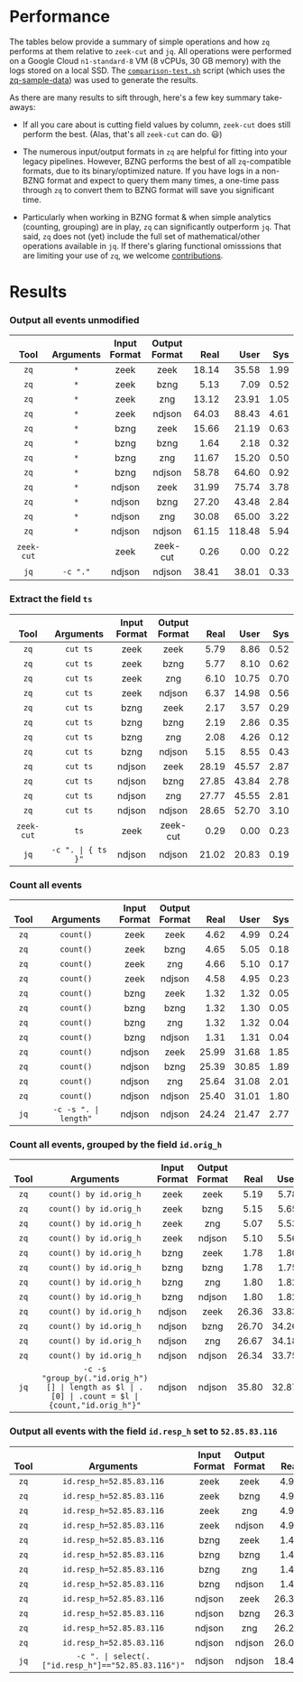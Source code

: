 # Performance

The tables below provide a summary of simple operations and how `zq`
performs at them relative to `zeek-cut` and `jq`. All operations were performed
on a Google Cloud `n1-standard-8` VM (8 vCPUs, 30 GB memory) with the logs
stored on a local SSD. The [`comparison-test.sh`](../scripts/comparison-test.sh)
script (which uses the [zq-sample-data](https://github.com/mccanne/zq-sample-data))
was used to generate the results.

As there are many results to sift through, here's a few key summary take-aways:

* If all you care about is cutting field values by column, `zeek-cut` does still perform the best. (Alas, that's all `zeek-cut` can do. :smiley:)

* The numerous input/output formats in `zq` are helpful for fitting into your legacy pipelines. However, BZNG performs the best of all `zq`-compatible formats, due to its binary/optimized nature. If you have logs in a non-BZNG format and expect to query them many times, a one-time pass through `zq` to convert them to BZNG format will save you significant time.

* Particularly when working in BZNG format & when simple analytics (counting, grouping) are in play, `zq` can significantly outperform `jq`. That said, `zq` does not (yet) include the full set of mathematical/other operations available in `jq`. If there's glaring functional omisssions that are limiting your use of `zq`, we welcome [contributions](../README.md#contributing).

# Results

### Output all events unmodified

|**<br>Tool**|**<br>Arguments**|**Input<br>Format**|**Output<br>Format**|**<br>Real**|**<br>User**|**<br>Sys**|
|:----------:|:---------------:|:-----------------:|:------------------:|-----------:|-----------:|----------:|
|`zq`|`*`|zeek|zeek|18.14|35.58|1.99|
|`zq`|`*`|zeek|bzng|5.13|7.09|0.52|
|`zq`|`*`|zeek|zng|13.12|23.91|1.05|
|`zq`|`*`|zeek|ndjson|64.03|88.43|4.61|
|`zq`|`*`|bzng|zeek|15.66|21.19|0.63|
|`zq`|`*`|bzng|bzng|1.64|2.18|0.32|
|`zq`|`*`|bzng|zng|11.67|15.20|0.50|
|`zq`|`*`|bzng|ndjson|58.78|64.60|0.92|
|`zq`|`*`|ndjson|zeek|31.99|75.74|3.78|
|`zq`|`*`|ndjson|bzng|27.20|43.48|2.84|
|`zq`|`*`|ndjson|zng|30.08|65.00|3.22|
|`zq`|`*`|ndjson|ndjson|61.15|118.48|5.94|
|`zeek-cut`||zeek|zeek-cut|0.26|0.00|0.22|
|`jq`|`-c "."`|ndjson|ndjson|38.41|38.01|0.33|

### Extract the field `ts`

|**<br>Tool**|**<br>Arguments**|**Input<br>Format**|**Output<br>Format**|**<br>Real**|**<br>User**|**<br>Sys**|
|:----------:|:---------------:|:-----------------:|:------------------:|-----------:|-----------:|----------:|
|`zq`|`cut ts`|zeek|zeek|5.79|8.86|0.52|
|`zq`|`cut ts`|zeek|bzng|5.77|8.10|0.62|
|`zq`|`cut ts`|zeek|zng|6.10|10.75|0.70|
|`zq`|`cut ts`|zeek|ndjson|6.37|14.98|0.56|
|`zq`|`cut ts`|bzng|zeek|2.17|3.57|0.29|
|`zq`|`cut ts`|bzng|bzng|2.19|2.86|0.35|
|`zq`|`cut ts`|bzng|zng|2.08|4.26|0.12|
|`zq`|`cut ts`|bzng|ndjson|5.15|8.55|0.43|
|`zq`|`cut ts`|ndjson|zeek|28.19|45.57|2.87|
|`zq`|`cut ts`|ndjson|bzng|27.85|43.84|2.78|
|`zq`|`cut ts`|ndjson|zng|27.77|45.55|2.81|
|`zq`|`cut ts`|ndjson|ndjson|28.65|52.70|3.10|
|`zeek-cut`|`ts`|zeek|zeek-cut|0.29|0.00|0.23|
|`jq`|`-c ". \| { ts }"`|ndjson|ndjson|21.02|20.83|0.19|

### Count all events

|**<br>Tool**|**<br>Arguments**|**Input<br>Format**|**Output<br>Format**|**<br>Real**|**<br>User**|**<br>Sys**|
|:----------:|:---------------:|:-----------------:|:------------------:|-----------:|-----------:|----------:|
|`zq`|`count()`|zeek|zeek|4.62|4.99|0.24|
|`zq`|`count()`|zeek|bzng|4.65|5.05|0.18|
|`zq`|`count()`|zeek|zng|4.66|5.10|0.17|
|`zq`|`count()`|zeek|ndjson|4.58|4.95|0.23|
|`zq`|`count()`|bzng|zeek|1.32|1.32|0.05|
|`zq`|`count()`|bzng|bzng|1.32|1.30|0.05|
|`zq`|`count()`|bzng|zng|1.32|1.32|0.04|
|`zq`|`count()`|bzng|ndjson|1.31|1.31|0.04|
|`zq`|`count()`|ndjson|zeek|25.99|31.68|1.85|
|`zq`|`count()`|ndjson|bzng|25.39|30.85|1.89|
|`zq`|`count()`|ndjson|zng|25.64|31.08|2.01|
|`zq`|`count()`|ndjson|ndjson|25.40|31.01|1.80|
|`jq`|`-c -s ". \| length"`|ndjson|ndjson|24.24|21.47|2.77|

### Count all events, grouped by the field `id.orig_h`

|**<br>Tool**|**<br>Arguments**|**Input<br>Format**|**Output<br>Format**|**<br>Real**|**<br>User**|**<br>Sys**|
|:----------:|:---------------:|:-----------------:|:------------------:|-----------:|-----------:|----------:|
|`zq`|`count() by id.orig_h`|zeek|zeek|5.19|5.78|0.23|
|`zq`|`count() by id.orig_h`|zeek|bzng|5.15|5.65|0.21|
|`zq`|`count() by id.orig_h`|zeek|zng|5.07|5.53|0.22|
|`zq`|`count() by id.orig_h`|zeek|ndjson|5.10|5.56|0.25|
|`zq`|`count() by id.orig_h`|bzng|zeek|1.78|1.80|0.04|
|`zq`|`count() by id.orig_h`|bzng|bzng|1.78|1.75|0.08|
|`zq`|`count() by id.orig_h`|bzng|zng|1.80|1.82|0.03|
|`zq`|`count() by id.orig_h`|bzng|ndjson|1.80|1.82|0.04|
|`zq`|`count() by id.orig_h`|ndjson|zeek|26.36|33.83|2.11|
|`zq`|`count() by id.orig_h`|ndjson|bzng|26.70|34.26|2.22|
|`zq`|`count() by id.orig_h`|ndjson|zng|26.67|34.18|2.02|
|`zq`|`count() by id.orig_h`|ndjson|ndjson|26.34|33.75|2.14|
|`jq`|`-c -s "group_by(."id.orig_h")[] \| length as $l \| .[0] \| .count = $l \| {count,"id.orig_h"}"`|ndjson|ndjson|35.80|32.87|2.93|

### Output all events with the field `id.resp_h` set to `52.85.83.116`

|**<br>Tool**|**<br>Arguments**|**Input<br>Format**|**Output<br>Format**|**<br>Real**|**<br>User**|**<br>Sys**|
|:----------:|:---------------:|:-----------------:|:------------------:|-----------:|-----------:|----------:|
|`zq`|`id.resp_h=52.85.83.116`|zeek|zeek|4.99|5.27|0.28|
|`zq`|`id.resp_h=52.85.83.116`|zeek|bzng|4.98|5.40|0.20|
|`zq`|`id.resp_h=52.85.83.116`|zeek|zng|4.98|5.29|0.26|
|`zq`|`id.resp_h=52.85.83.116`|zeek|ndjson|4.98|5.32|0.27|
|`zq`|`id.resp_h=52.85.83.116`|bzng|zeek|1.44|1.39|0.05|
|`zq`|`id.resp_h=52.85.83.116`|bzng|bzng|1.44|1.40|0.05|
|`zq`|`id.resp_h=52.85.83.116`|bzng|zng|1.42|1.38|0.05|
|`zq`|`id.resp_h=52.85.83.116`|bzng|ndjson|1.44|1.39|0.06|
|`zq`|`id.resp_h=52.85.83.116`|ndjson|zeek|26.34|31.80|1.85|
|`zq`|`id.resp_h=52.85.83.116`|ndjson|bzng|26.32|31.77|1.94|
|`zq`|`id.resp_h=52.85.83.116`|ndjson|zng|26.22|31.67|2.06|
|`zq`|`id.resp_h=52.85.83.116`|ndjson|ndjson|26.08|31.44|2.08|
|`jq`|`-c ". \| select(.["id.resp_h"]=="52.85.83.116")"`|ndjson|ndjson|18.47|18.27|0.20|

